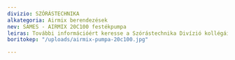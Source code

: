 ```yaml
---
divizio: SZÓRÁSTECHNIKA
alkategoria: Airmix berendezések
nev: SAMES - AIRMIX 20C100 festékpumpa
leiras: További információért keresse a Szórástechnika Divízió kollégáit
boritokep: "/uploads/airmix-pumpa-20c100.jpg"

---
```

